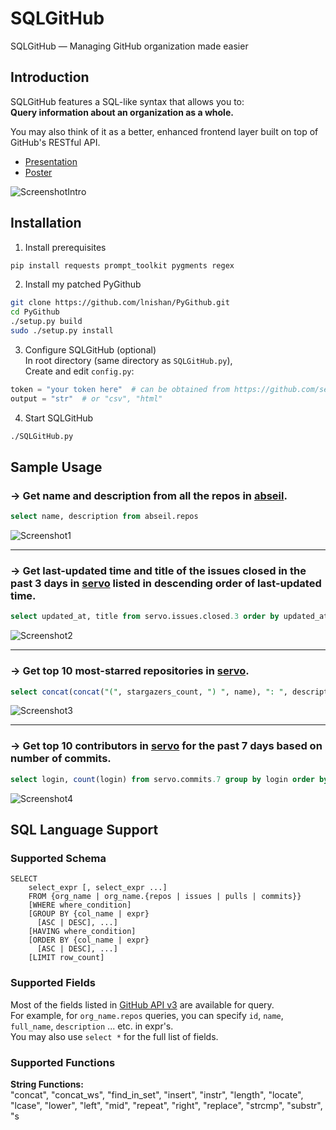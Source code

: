 # SQLGitHub

SQLGitHub — Managing GitHub organization made easier


## Introduction

SQLGitHub features a SQL-like syntax that allows you to:   
**Query information about an organization as a whole.**

You may also think of it as a better, enhanced frontend layer built on top of GitHub's RESTful API.

- [Presentation](assets/slides.pdf)
- [Poster](assets/poster.pdf)

![ScreenshotIntro](https://i.imgur.com/Ii355Ds.png)


## Installation

1. Install prerequisites  
```bash
pip install requests prompt_toolkit pygments regex
```

2. Install my patched PyGithub  
```bash
git clone https://github.com/lnishan/PyGithub.git
cd PyGithub
./setup.py build
sudo ./setup.py install
```

3. Configure SQLGitHub (optional)  
In root directory (same directory as `SQLGitHub.py`),  
Create and edit `config.py`:  
```python
token = "your token here"  # can be obtained from https://github.com/settings/tokens
output = "str"  # or "csv", "html"
```

4. Start SQLGitHub  
```bash
./SQLGitHub.py
```

## Sample Usage

### → Get name and description from all the repos in [abseil](https://github.com/abseil).

```sql
select name, description from abseil.repos
```

![Screenshot1](https://i.imgur.com/OG5c2GS.png)

---

### → Get last-updated time and title of the issues closed in the past 3 days in [servo](https://github.com/servo) listed in descending order of last-updated time.

```sql
select updated_at, title from servo.issues.closed.3 order by updated_at desc
```

![Screenshot2](https://i.imgur.com/nyXdiEh.png)

---

### → Get top 10 most-starred repositories in [servo](https://github.com/servo).

```sql
select concat(concat("(", stargazers_count, ") ", name), ": ", description) from servo.repos order by stargazers_count desc, name limit 10
```

![Screenshot3](https://i.imgur.com/sl2Ztrp.png)

---

### → Get top 10 contributors in [servo](https://github.com/servo) for the past 7 days based on number of commits.

```sql
select login, count(login) from servo.commits.7 group by login order by count(login) desc, login limit 10
```

![Screenshot4](https://i.imgur.com/2ISHbPJ.png)


## SQL Language Support

### Supported Schema

```
SELECT
    select_expr [, select_expr ...]
    FROM {org_name | org_name.{repos | issues | pulls | commits}}
    [WHERE where_condition]
    [GROUP BY {col_name | expr}
      [ASC | DESC], ...]
    [HAVING where_condition]
    [ORDER BY {col_name | expr}
      [ASC | DESC], ...]
    [LIMIT row_count]
```

### Supported Fields

Most of the fields listed in [GitHub API v3](https://developer.github.com/v3/) are available for query.  
For example, for `org_name.repos` queries, you can specify `id`, `name`, `full_name`, `description` ... etc. in expr's.  
You may also use `select *` for the full list of fields.

### Supported Functions

**String Functions:**  
"concat", "concat_ws", "find_in_set", "insert", "instr", "length", "locate", "lcase", "lower", "left", "mid", "repeat", "right", "replace", "strcmp", "substr", "s